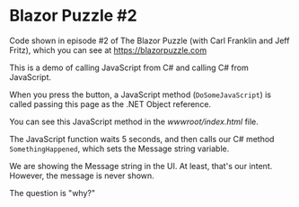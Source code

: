 # Blazor Puzzle #2

Code shown in episode #2 of The Blazor Puzzle (with Carl Franklin and Jeff Fritz), which you can see at https://blazorpuzzle.com

This is a demo of calling JavaScript from C# and calling C# from JavaScript. 

When you press the button, a JavaScript method (`DoSomeJavaScript`) is called passing this page as the .NET Object reference. 

You can see this JavaScript method in the *wwwroot/index.html* file. 

The JavaScript function waits 5 seconds, and then calls our C# method `SomethingHappened`, which sets the Message string variable. 

We are showing the Message string in the UI. At least, that's our intent. However, the message is never shown. 

The question is "why?"